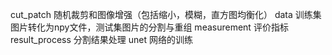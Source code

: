 cut_patch 随机裁剪和图像增强（包括缩小，模糊，直方图均衡化）
data 训练集图片转化为npy文件，测试集图片的分割与重组
measurement 评价指标
result_process 分割结果处理
unet 网络的训练
